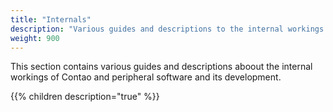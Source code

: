```yaml
---
title: "Internals"
description: "Various guides and descriptions to the internal workings of Contao and peripheral software."
weight: 900
---
```



This section contains various guides and descriptions aboout the internal workings
of Contao and peripheral software and its development.

{{% children description="true" %}}

